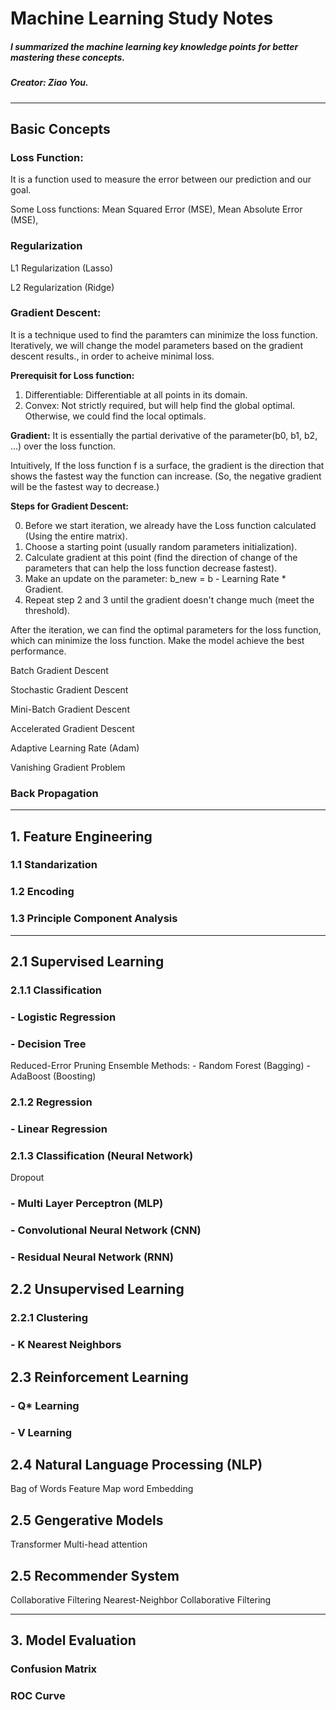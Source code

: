 # Machine Learning Study Notes
##### I summarized the machine learning key knowledge points for better mastering these concepts.
##### Creator: Ziao You.
--------------

## Basic Concepts
### Loss Function:
It is a function used to measure the error between our prediction and our goal.

Some Loss functions: Mean Squared Error (MSE), Mean Absolute Error (MSE), 

### Regularization
L1 Regularization (Lasso)

L2 Regularization (Ridge)

### Gradient Descent:
It is a technique used to find the paramters can minimize the loss function. 
Iteratively, we will change the model parameters based on the gradient descent results., in order to acheive minimal loss.

**Prerequisit for Loss function:**
1. Differentiable: Differentiable at all points in its domain.
2. Convex: Not strictly required, but will help find the global optimal. Otherwise, we could find the local optimals.


**Gradient:** 
It is essentially the partial derivative of the parameter(b0, b1, b2, ...) over
the loss function.

Intuitively, If the loss function f is a surface, the gradient is the direction that shows the fastest 
way the function can increase. (So, the negative gradient will be the fastest way to decrease.)


**Steps for Gradient Descent:**

0. Before we start iteration, we already have the Loss function calculated (Using the entire matrix). 
1. Choose a starting point (usually random parameters initialization).
2. Calculate gradient at this point (find the direction of change of the parameters that can help the loss function decrease fastest).
3. Make an update on the parameter: b_new = b - Learning Rate * Gradient.
4. Repeat step 2 and 3 until the gradient doesn't change much (meet the threshold).

After the iteration, we can find the optimal parameters for the loss function, 
which can minimize the loss function. Make the model achieve the best performance.

Batch Gradient Descent

Stochastic Gradient Descent

Mini-Batch Gradient Descent

Accelerated Gradient Descent

Adaptive Learning Rate (Adam)

Vanishing Gradient Problem


### Back Propagation

--------------

## 1. Feature Engineering
### 1.1 Standarization
### 1.2 Encoding
### 1.3 Principle Component Analysis

--------------


## 2.1 Supervised Learning

### 2.1.1 Classification
### - Logistic Regression
### - Decision Tree
Reduced-Error Pruning
Ensemble Methods: 
    - Random Forest (Bagging)
    - AdaBoost (Boosting)


### 2.1.2 Regression
### - Linear Regression

### 2.1.3 Classification (Neural Network)
Dropout 
### - Multi Layer Perceptron (MLP)
### - Convolutional Neural Network (CNN)
### - Residual Neural Network (RNN)

## 2.2 Unsupervised Learning

### 2.2.1 Clustering
### - K Nearest Neighbors


## 2.3 Reinforcement Learning
### - Q* Learning
### - V Learning

## 2.4 Natural Language Processing (NLP)
Bag of Words Feature Map
word Embedding 

## 2.5 Gengerative Models
Transformer
Multi-head attention
## 2.5 Recommender System
Collaborative Filtering
Nearest-Neighbor Collaborative Filtering

--------------

## 3. Model Evaluation

### Confusion Matrix

### ROC Curve